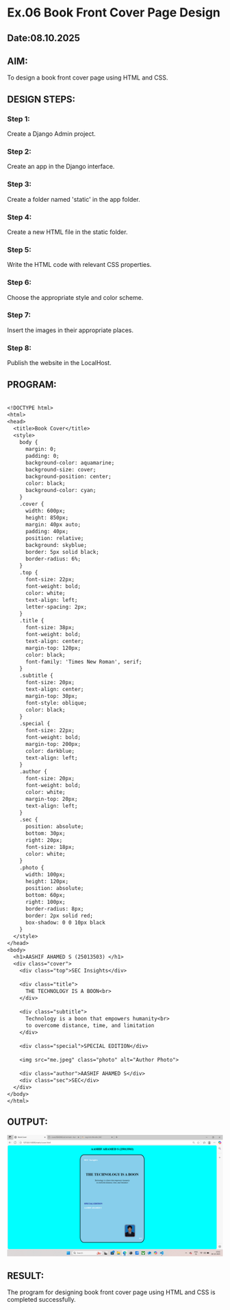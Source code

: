 # Ex.06 Book Front Cover Page Design
## Date:08.10.2025

## AIM:
To design a book front cover page using HTML and CSS.

## DESIGN STEPS:

### Step 1:
Create a Django Admin project.

### Step 2:
Create an app in the Django interface.

### Step 3:
Create a folder named 'static' in the app folder.

### Step 4:
Create a new HTML file in the static folder.

### Step 5:
Write the HTML code with relevant CSS properties.

### Step 6:
Choose the appropriate style and color scheme.

### Step 7:
Insert the images in their appropriate places.

### Step 8:
Publish the website in the LocalHost.

## PROGRAM:
```

<!DOCTYPE html>
<html>
<head>
  <title>Book Cover</title>
  <style>
    body {
      margin: 0;
      padding: 0;
      background-color: aquamarine;
      background-size: cover;
      background-position: center;
      color: black;
      background-color: cyan;
    }
    .cover {
      width: 600px;
      height: 850px;
      margin: 40px auto;
      padding: 40px;
      position: relative;
      background: skyblue;
      border: 5px solid black;
      border-radius: 6%;
    }
    .top {
      font-size: 22px;
      font-weight: bold;
      color: white;
      text-align: left;
      letter-spacing: 2px;
    }
    .title {
      font-size: 38px;
      font-weight: bold;
      text-align: center;
      margin-top: 120px;
      color: black;
      font-family: 'Times New Roman', serif;
    }
    .subtitle {
      font-size: 20px;
      text-align: center;
      margin-top: 30px;
      font-style: oblique;
      color: black;
    }
    .special {
      font-size: 22px;
      font-weight: bold;
      margin-top: 200px;
      color: darkblue;
      text-align: left;
    }
    .author {
      font-size: 20px;
      font-weight: bold;
      color: white;
      margin-top: 20px;
      text-align: left;
    }
    .sec {
      position: absolute;
      bottom: 30px;
      right: 20px;
      font-size: 18px;
      color: white;
    }
    .photo {
      width: 100px;
      height: 120px;
      position: absolute;
      bottom: 60px;
      right: 100px;
      border-radius: 8px;
      border: 2px solid red;
      box-shadow: 0 0 10px black
    }
  </style>
</head>
<body>
  <h1>AASHIF AHAMED S (25013503) </h1>
  <div class="cover">
    <div class="top">SEC Insights</div>
    
    <div class="title">
      THE TECHNOLOGY IS A BOON<br>
    </div>
    
    <div class="subtitle">
      Technology is a boon that empowers humanity<br>
      to overcome distance, time, and limitation
    </div>
    
    <div class="special">SPECIAL EDITION</div>
    
    <img src="me.jpeg" class="photo" alt="Author Photo">
    
    <div class="author">AASHIF AHAMED S</div>
    <div class="sec">SEC</div>
  </div>
</body>
</html>

```

## OUTPUT:
![alt text](<Screenshot (37).png>)

## RESULT:
The program for designing book front cover page using HTML and CSS is completed successfully.

